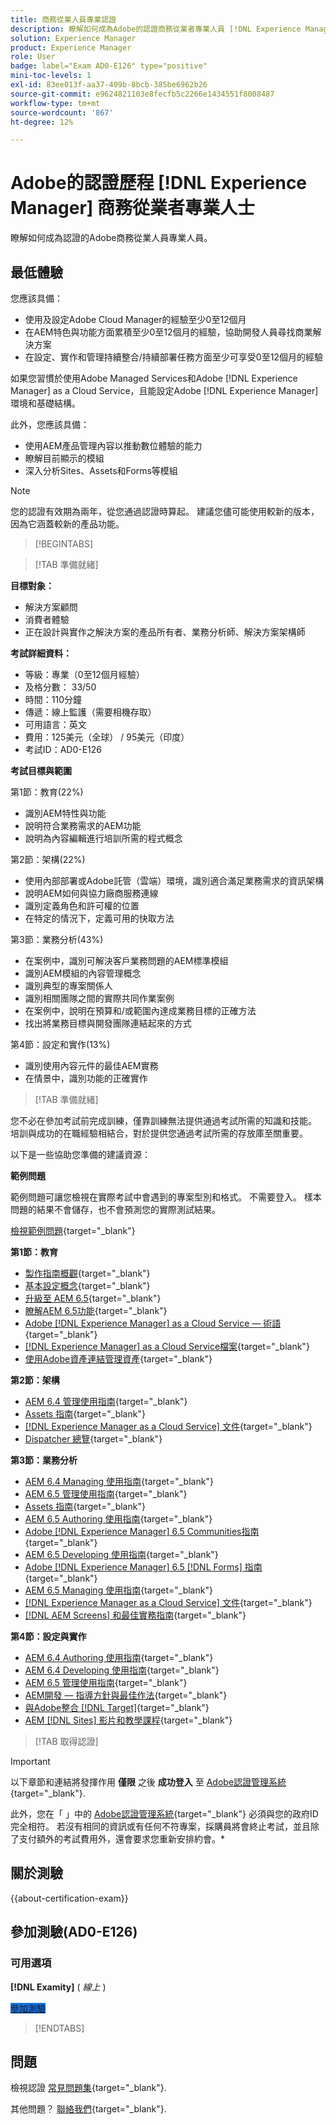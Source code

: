 ```yaml
---
title: 商務從業人員專業認證
description: 瞭解如何成為Adobe的認證商務從業者專業人員 [!DNL Experience Manager].
solution: Experience Manager
product: Experience Manager
role: User
badge: label="Exam AD0-E126" type="positive"
mini-toc-levels: 1
exl-id: 83ee013f-aa37-409b-8bcb-385be6962b26
source-git-commit: e9624821103e8fecfb5c2266e1434551f8008487
workflow-type: tm+mt
source-wordcount: '867'
ht-degree: 12%

---
```


# Adobe的認證歷程 [!DNL Experience Manager] 商務從業者專業人士

瞭解如何成為認證的Adobe商務從業人員專業人員。

## 最低體驗

您應該具備：

* 使用及設定Adobe Cloud Manager的經驗至少0至12個月
* 在AEM特色與功能方面累積至少0至12個月的經驗，協助開發人員尋找商業解決方案
* 在設定、實作和管理持續整合/持續部署任務方面至少可享受0至12個月的經驗

如果您習慣於使用Adobe Managed Services和Adobe [!DNL Experience Manager] as a Cloud Service，且能設定Adobe [!DNL Experience Manager] 環境和基礎結構。

此外，您應該具備：

* 使用AEM產品管理內容以推動數位體驗的能力
* 瞭解目前顯示的模組
* 深入分析Sites、Assets和Forms等模組

>[!NOTE]
>
>您的認證有效期為兩年，從您通過認證時算起。 建議您儘可能使用較新的版本，因為它涵蓋較新的產品功能。

>[!BEGINTABS]

>[!TAB 準備就緒]

**目標對象：**

* 解決方案顧問
* 消費者體驗
* 正在設計與實作之解決方案的產品所有者、業務分析師、解決方案架構師

**考試詳細資料：**

* 等級：專業（0至12個月經驗）
* 及格分數： 33/50
* 時間：110分鐘
* 傳遞：線上監護（需要相機存取）
* 可用語言：英文
* 費用：125美元（全球） / 95美元（印度）
* 考試ID：AD0-E126

**考試目標與範圍**

第1節：教育(22%)

* 識別AEM特性與功能
* 說明符合業務需求的AEM功能
* 說明為內容編輯進行培訓所需的程式概念

第2節：架構(22%)

* 使用內部部署或Adobe託管（雲端）環境，識別適合滿足業務需求的資訊架構
* 說明AEM如何與協力廠商服務連線
* 識別定義角色和許可權的位置
* 在特定的情況下，定義可用的快取方法

第3節：業務分析(43%)

* 在案例中，識別可解決客戶業務問題的AEM標準模組
* 識別AEM模組的內容管理概念
* 識別典型的專案關係人
* 識別相關團隊之間的實際共同作業案例
* 在案例中，說明在預算和/或範圍內達成業務目標的正確方法
* 找出將業務目標與開發團隊連結起來的方式

第4節：設定和實作(13%)

* 識別使用內容元件的最佳AEM實務
* 在情景中，識別功能的正確實作

>[!TAB 準備就緒]

您不必在參加考試前完成訓練，僅靠訓練無法提供通過考試所需的知識和技能。 培訓與成功的在職經驗相結合，對於提供您通過考試所需的存放庫至關重要。

以下是一些協助您準備的建議資源：

**範例問題**

範例問題可讓您檢視在實際考試中會遇到的專案型別和格式。 不需要登入。 樣本問題的結果不會儲存，也不會預測您的實際測試結果。

[檢視範例問題](https://scorpion.caveon.com/launchpad/ad0-e126-adobe-experience-manager-business-practitioner-professional-copy-ddww4w){target="_blank"}

**第1節：教育**

* [製作指南概觀](https://experienceleague.adobe.com/docs/experience-manager-65/authoring/home.html){target="_blank"}
* [基本設定概念](https://experienceleague.adobe.com/docs/experience-manager-65/deploying/configuring/configuring.html){target="_blank"}
* [升級至 AEM 6.5](https://experienceleague.adobe.com/docs/experience-manager-65/deploying/upgrading/upgrade.html){target="_blank"}
* [瞭解AEM 6.5功能](https://experienceleague.adobe.com/docs/experience-manager-65/user-guide/troubleshooting/learn.html){target="_blank"}
* [Adobe [!DNL Experience Manager] as a Cloud Service — 術語](https://experienceleague.adobe.com/docs/experience-manager-cloud-service/overview/terminology.html){target="_blank"}
* [[!DNL Experience Manager] as a Cloud Service檔案](https://experienceleague.adobe.com/docs/experience-manager-cloud-service/content/home.html){target="_blank"}
* [使用Adobe資產連結管理資產](https://helpx.adobe.com/tw/enterprise/using/manage-assets-using-adobe-asset-link.html){target="_blank"}

**第2節：架構**

* [AEM 6.4 管理使用指南](https://experienceleague.adobe.com/docs/experience-manager-64/administering/home.html){target="_blank"}
* [Assets 指南](https://experienceleague.adobe.com/docs/experience-manager-64/assets/home.html){target="_blank"}
* [[!DNL Experience Manager as a Cloud Service] 文件](https://experienceleague.adobe.com/docs/experience-manager-cloud-service/content/home.html){target="_blank"}
* [Dispatcher 總覽](https://experienceleague.adobe.com/docs/experience-manager-dispatcher/using/dispatcher.html){target="_blank"}

**第3節：業務分析**

* [AEM 6.4 Managing 使用指南](https://experienceleague.adobe.com/docs/experience-manager-64/managing/home.html){target="_blank"}
* [AEM 6.5 管理使用指南](https://experienceleague.adobe.com/docs/experience-manager-65/administering/home.html){target="_blank"}
* [Assets 指南](https://experienceleague.adobe.com/docs/experience-manager-64/assets/home.html){target="_blank"}
* [AEM 6.5 Authoring 使用指南](https://experienceleague.adobe.com/docs/experience-manager-65/authoring/home.html){target="_blank"}
* [Adobe [!DNL Experience Manager] 6.5 Communities指南](https://experienceleague.adobe.com/docs/experience-manager-65/communities/home.html){target="_blank"}
* [AEM 6.5 Developing 使用指南](https://experienceleague.adobe.com/docs/experience-manager-65/developing/home.html){target="_blank"}
* [Adobe [!DNL Experience Manager] 6.5 [!DNL Forms] 指南](https://experienceleague.adobe.com/docs/experience-manager-65/forms/home.html){target="_blank"}
* [AEM 6.5 Managing 使用指南](https://experienceleague.adobe.com/docs/experience-manager-65/managing/home.html){target="_blank"}
* [[!DNL Experience Manager as a Cloud Service] 文件](https://experienceleague.adobe.com/docs/experience-manager-cloud-service/content/home.html){target="_blank"}
* [[!DNL AEM Screens] 和最佳實務指南](https://experienceleague.adobe.com/docs/experience-manager-screens/using/about-guide.html){target="_blank"}

**第4節：設定與實作**

* [AEM 6.4 Authoring 使用指南](https://experienceleague.adobe.com/docs/experience-manager-64/authoring/home.html){target="_blank"}
* [AEM 6.4 Developing 使用指南](https://experienceleague.adobe.com/docs/experience-manager-64/developing/home.html){target="_blank"}
* [AEM 6.5 管理使用指南](https://experienceleague.adobe.com/docs/experience-manager-65/administering/home.html){target="_blank"}
* [AEM開發 — 指導方針與最佳作法](https://experienceleague.adobe.com/docs/experience-manager-65/developing/introduction/dev-guidelines-bestpractices.html){target="_blank"}
* [與Adobe整合 [!DNL Target]](https://experienceleague.adobe.com/docs/experience-manager-cloud-service/sites/integrations/integrating-adobe-target.html){target="_blank"}
* [AEM [!DNL Sites] 影片和教學課程](https://experienceleague.adobe.com/docs/experience-manager-learn/sites/overview.html){target="_blank"}

>[!TAB 取得認證]

>[!IMPORTANT]
>
>以下章節和連結將發揮作用 **僅限**  之後 **成功登入** 至 [Adobe認證管理系統](https://www.certmetrics.com/adobe){target="_blank"}.
>
>此外，您在「 」中的 [Adobe認證管理系統](https://www.certmetrics.com/adobe){target="_blank"} 必須與您的政府ID完全相符。 若沒有相同的資訊或有任何不符專案，採購員將會終止考試，並且除了支付額外的考試費用外，還會要求您重新安排約會。*


## 關於測驗

{{about-certification-exam}}

## 參加測驗(AD0-E126)

### 可用選項

**[!DNL Examity]** ( *線上* )

<a href="https://www.certmetrics.com/adobe/candidate/examity_sso.aspx?eid=AD0-E126" target="_blank" class="spectrum-Button spectrum-Button--fill spectrum-Button--accent spectrum-Button--sizeM is-margin-bottom-big-big at-element-click-tracking" style="background-color:#1473E6">

<span class="spectrum-Button-label has-no-wrap">
   參加測驗
</span>
</a>

>[!ENDTABS]

## 問題

檢視認證 [常見問題集](https://experienceleague.adobe.com/docs/certification/certification/faq.html){target="_blank"}.

其他問題？ [聯絡我們](mailto:certif@adobe.com){target="_blank"}.
